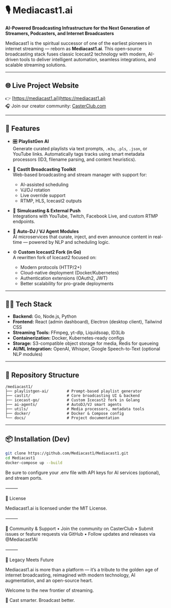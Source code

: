 # 🎙️ Mediacast1.ai

**AI-Powered Broadcasting Infrastructure for the Next Generation of Streamers, Podcasters, and Internet Broadcasters**

Mediacast1 is the spiritual successor of one of the earliest pioneers in internet streaming — reborn as **Mediacast1.ai**. This open-source broadcasting stack fuses classic Icecast2 technology with modern, AI-driven tools to deliver intelligent automation, seamless integrations, and scalable streaming solutions.

---

## 🌐 Live Project Website
👉 [https://mediacast1.ai](https://mediacast1.ai)  
🎧 Join our creator community: [CasterClub.com](https://casterclub.com)

---

## 🚀 Features

- 🎛 **PlaylistGen AI**  
  Generate curated playlists via text prompts, `.m3u`, `.pls`, `.json`, or YouTube links. Automatically tags tracks using smart metadata processors (ID3, filename parsing, and content heuristics).

- 📡 **CastIt Broadcasting Toolkit**  
  Web-based broadcasting and stream manager with support for:
  - AI-assisted scheduling
  - VJ/DJ rotation
  - Live override support
  - RTMP, HLS, Icecast2 outputs

- 🔁 **Simulcasting & External Push**  
  Integrations with YouTube, Twitch, Facebook Live, and custom RTMP endpoints.

- 🧠 **Auto-DJ / VJ Agent Modules**  
  AI microservices that curate, inject, and even announce content in real-time — powered by NLP and scheduling logic.

- ⚙️ **Custom Icecast2 Fork (in Go)**  
  A rewritten fork of Icecast2 focused on:
  - Modern protocols (HTTP/2+)
  - Cloud-native deployment (Docker/Kubernetes)
  - Authentication extensions (OAuth2, JWT)
  - Better scalability for pro-grade deployments

---

## 🧑‍💻 Tech Stack

- **Backend:** Go, Node.js, Python  
- **Frontend:** React (admin dashboard), Electron (desktop client), Tailwind CSS  
- **Streaming Tools:** FFmpeg, yt-dlp, Liquidsoap, ID3Lib  
- **Containerization:** Docker, Kubernetes-ready configs  
- **Storage:** S3-compatible object storage for media, Redis for queueing  
- **AI/ML Integration:** OpenAI, Whisper, Google Speech-to-Text (optional NLP modules)

---

## 📂 Repository Structure
```
/mediacast1/
├── playlistgen-ai/        # Prompt-based playlist generator
├── castit/                # Core broadcasting UI & backend
├── icecast-go/            # Custom Icecast2 fork in Golang
├── ai-agents/             # AutoDJ/VJ smart agents
├── utils/                 # Media processors, metadata tools
├── docker/                # Docker & Compose config
└── docs/                  # Project documentation
```
---

## 📦 Installation (Dev)

```bash
git clone https://github.com/Mediacast1/Mediacast1.git
cd Mediacast1
docker-compose up --build
```
Be sure to configure your .env file with API keys for AI services (optional), and stream ports.

⸻

📜 License

Mediacast1.ai is licensed under the MIT License.

⸻

💬 Community & Support
	•	Join the community on CasterClub
	•	Submit issues or feature requests via GitHub
	•	Follow updates and releases via @Mediacast1AI

⸻

🙌 Legacy Meets Future

Mediacast1.ai is more than a platform — it’s a tribute to the golden age of internet broadcasting, reimagined with modern technology, AI augmentation, and an open-source heart.

Welcome to the new frontier of streaming.

📡 Cast smarter. Broadcast better.
